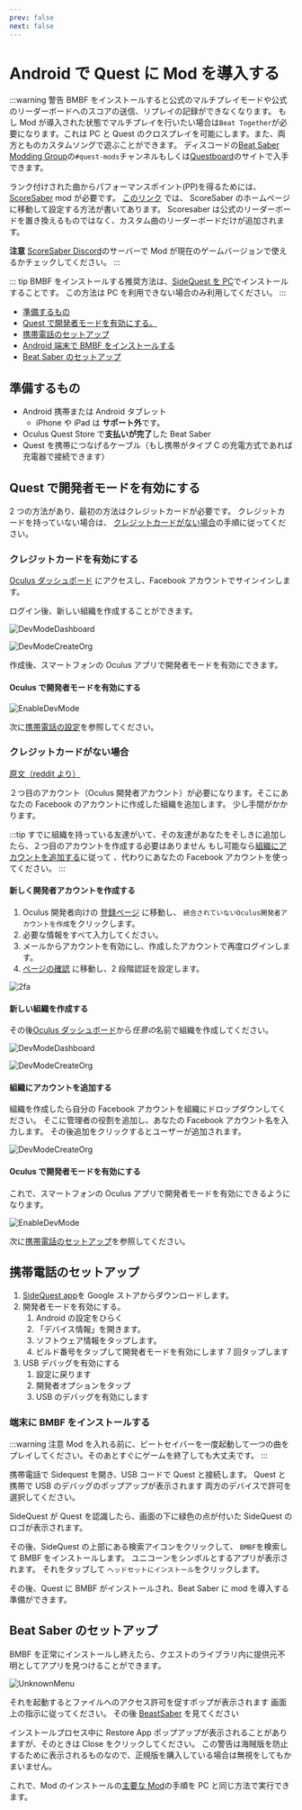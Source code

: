 ```yaml
---
prev: false
next: false
---
```


# Android で Quest に Mod を導入する

:::warning 警告
BMBF をインストールすると公式のマルチプレイモードや公式のリーダーボードへのスコアの送信、リプレイの記録ができなくなります。 もし Mod が導入された状態でマルチプレイを行いたい場合は`Beat Together`が必要になります。これは PC と Quest のクロスプレイを可能にします。また、両方とものカスタムソングで遊ぶことができます。 ディスコードの[Beat Saber Modding Group](https://discord.gg/beatsabermods)の`#quest-mods`チャンネルもしくは[Questboard](https://questmodding.com)のサイトで入手できます。

ランク付けされた曲からパフォーマンスポイント(PP)を得るためには、 [ScoreSaber](https://scoresaber.com/quest) mod が必要です。 [このリンク](https://scoresaber.com/quest) では、 ScoreSaber のホームページに移動して設定する方法が書いてあります。 Scoresaber は公式のリーダーボードを置き換えるものではなく、カスタム曲のリーダーボードだけが追加されます。

**注意** [ScoreSaber Discord](https://discord.gg/WpuDMwU)のサーバーで Mod が現在のゲームバージョンで使えるかチェックしてください。
:::

::: tip
BMBF をインストールする推奨方法は、[SideQuest を PC](/ja/quest-modding.md#sidequestでbmbfをインストールする)でインストールすることです。 この方法は PC を利用できない場合のみ利用してください。
:::

- [準備するもの](#準備するもの)
- [Quest で開発者モードを有効にする。](#questで開発者モードを有効にする)
- [携帯電話のセットアップ](#携帯電話のセットアップ)
- [Android 端末で BMBF をインストールする](#端末にbmbfをインストールする)
- [Beat Saber のセットアップ](#beat-saberのセットアップ)

## 準備するもの

- Android 携帯または Android タブレット
  - iPhone や iPad は **サポート外**です。
- Oculus Quest Store で**支払いが完了**した Beat Saber
- Quest を携帯につなげるケーブル（もし携帯がタイプ C の充電方式であれば充電器で接続できます）

## Quest で開発者モードを有効にする

2 つの方法があり、最初の方法はクレジットカードが必要です。 クレジットカードを持っていない場合は、 [クレジットカードがない場合](#i-have-no-credit-card)の手順に従ってください。

### クレジットカードを有効にする

[Oculus ダッシュボード](https://dashboard.oculus.com/) にアクセスし、Facebook アカウントでサインインします。

ログイン後、新しい組織を作成することができます。

![DevModeDashboard](/.assets/images/beginners-guide/DevModeDashboard.png)

![DevModeCreateOrg](/.assets/images/beginners-guide/DevModeCreateOrg.png)

作成後、スマートフォンの Oculus アプリで開発者モードを有効にできます。

#### Oculus で開発者モードを有効にする

![EnableDevMode](/.assets/images/beginners-guide/EnableDevMode.png)

次に[携帯電話の設定](#setup-your-phone)を参照してください。

### クレジットカードがない場合

[原文（reddit より）](https://www.reddit.com/r/sidequest/comments/jaxy4u/cant_verify_oculus_developer_account/?utm_source=amp&utm_medium=&utm_content=post_body)

２つ目のアカウント（Oculus 開発者アカウント）が必要になります。そこにあなたの Facebook のアカウントに作成した組織を追加します。 少し手間がかかります。

:::tip
すでに組織を持っている友達がいて、その友達があなたをそしきに追加したら、２つ目のアカウントを作成する必要はありません もし可能なら[組織にアカウントを追加する](#add-yourself-to-the-organization)に従って 、代わりにあなたの Facebook アカウントを使ってください。
:::

#### 新しく開発者アカウントを作成する

1. Oculus 開発者向けの [登録ページ](https://developer.oculus.com/sign-up/) に移動し、 `統合されていないOculus開発者アカウントを作成`をクリックします。
2. 必要な情報をすべて入力してください。
3. メールからアカウントを有効にし、作成したアカウントで再度ログインします。
4. [ページの確認](https://developer.oculus.com/manage/verify/) に移動し、2 段階認証を設定します。

![2fa](/.assets/images/beginners-guide/2fa.png)

#### 新しい組織を作成する

その後[Oculus ダッシュボード](https://dashboard.oculus.com/)から*任意の*名前で組織を作成してください。

![DevModeDashboard](/.assets/images/beginners-guide/DevModeDashboard.png)

![DevModeCreateOrg](/.assets/images/beginners-guide/DevModeCreateOrg.png)

#### 組織にアカウントを追加する

組織を作成したら自分の Facebook アカウントを組織にドロップダウンしてください。 そこに管理者の役割を追加し、あなたの Facebook アカウント名を入力します。 その後追加をクリックするとユーザーが追加されます。

![DevModeCreateOrg](/.assets/images/beginners-guide/addmember.png)

#### Oculus で開発者モードを有効にする

これで、スマートフォンの Oculus アプリで開発者モードを有効にできるようになります。

![EnableDevMode](/.assets/images/beginners-guide/EnableDevMode.png)

次に[携帯電話のセットアップ](#携帯電話のセットアップ)を参照してください。

## 携帯電話のセットアップ

1. [SideQuest app](https://play.google.com/store/apps/details?id=side.quest.mobile)を Google ストアからダウンロードします。
2. 開発者モードを有効にする。
   1. Android の設定をひらく
   2. 「デバイス情報」を開きます。
   3. ソフトウェア情報をタップします。
   4. ビルド番号をタップして開発者モードを有効にします 7 回タップします
3. USB デバッグを有効にする
   1. 設定に戻ります
   2. 開発者オプションをタップ
   3. USB のデバッグを有効にします

### 端末に BMBF をインストールする

:::warning 注意
Mod を入れる前に、ビートセイバーを一度起動して一つの曲をプレイしてください。そのあとすぐにゲームを終了しても大丈夫です。
:::

携帯電話で Sidequest を開き、USB コードで Quest と接続します。 Quest と携帯で USB のデバッグのポップアップが表示されます 両方のデバイスで許可を選択してください。

SideQuest が Quest を認識したら、画面の下に緑色の点が付いた SideQuest のロゴが表示されます。

その後、SideQuest の上部にある検索アイコンをクリックして、 `BMBF`を検索して BMBF をインストールします。 ユニコーンをシンボルとするアプリが表示されます。 それをタップして `ヘッドセットにインストール`をクリックします。

その後、Quest に BMBF がインストールされ、Beat Saber に mod を導入する準備ができます。

## Beat Saber のセットアップ

BMBF を正常にインストールし終えたら、クエストのライブラリ内に提供元不明としてアプリを見つけることができます。

![UnknownMenu](/.assets/images/beginners-guide/quest_home-menu.jpg)

それを起動するとファイルへのアクセス許可を促すポップが表示されます 画面上の指示に従ってください。 その後 [BeastSaber](https://bsaber.com) を見てください

インストールプロセス中に Restore App ポップアップが表示されることがありますが、そのときは Close をクリックしてください。 この警告は海賊版を防止するために表示されるものなので、正規版を購入している場合は無視をしてもかまいません。

これで、Mod のインストールの[主要な Mod](/ja/quest-modding.md#コアmod)の手順を PC と同じ方法で実行できます。

